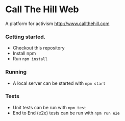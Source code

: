 # Call The Hill Web

A platform for activism http://www.callthehill.com

### Getting started.
- Checkout this repository
- Install npm
- Run `npm install`

### Running
- A local server can be started with `npm start`

### Tests
- Unit tests can be run with `npm test`
- End to End (e2e) tests can be run with `npm run e2e`
